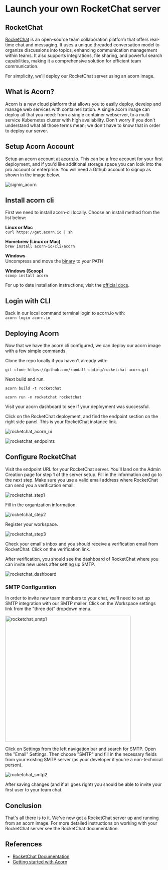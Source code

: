 # Launch your own RocketChat server

## RocketChat
[RocketChat](https://www.rocket.chat/) is an open-source team collaboration platform that offers real-time chat and messaging. It uses a unique threaded conversation model to organize discussions into topics, enhancing communication management within teams. It also supports integrations, file sharing, and powerful search capabilities, making it a comprehensive solution for efficient team communication.

For simplicity, we'll deploy our RocketChat server using an acorn image.


## What is Acorn?
Acorn is a new cloud platform that allows you to easily deploy, develop and manage web services with containerization.  A single acorn image can deploy all that you need: from a single container webserver, to a multi service Kubernetes cluster with high availability.  Don't worry if you don't understand what all those terms mean; we don't have to know that in order to deploy our server.

## Setup Acorn Account
Setup an acorn account at [acorn.io](https://acorn.io).  This can be a free account for your first deployment, and if you'd like additional storage space you can look into the pro account or enterprise.  You will need a Github account to signup as shown in the image below.

![signin_acorn](https://github.com/randall-coding/opensupports-docker/assets/39175191/d46815fb-d2d5-42cd-b93d-41ca541a63bd)

## Install acorn cli 
First we need to install acorn-cli locally.  Choose an install method from the list below:

**Linux or Mac** <br>
`curl https://get.acorn.io | sh`

**Homebrew (Linux or Mac)** <br>
`brew install acorn-io/cli/acorn`

**Windows** <br> 
Uncompress and move the [binary](https://cdn.acrn.io/cli/default_windows_amd64_v1/acorn.exe) to your PATH

**Windows (Scoop)** <br>
`scoop install acorn`

For up to date installation instructions, visit the [official docs](https://runtime-docs.acorn.io/installation/installing).

## Login with CLI
Back in our local command terminal login to acorn.io with: <br>
`acorn login acorn.io` 

## Deploying Acorn
Now that we have the acorn cli configured, we can deploy our acorn image with a few simple commands.

Clone the repo locally if you haven't already with:

`git clone https://github.com/randall-coding/rocketchat-acorn.git`

Next build and run.

`acorn build -t rocketchat`

`acorn run -n rocketchat rocketchat`

Visit your acorn dashboard to see if your deployment was successful.

Click on the RocketChat deployment, and find the endpoint section on the right side panel.  This is your RocketChat instance link.

![rocketchat_acorn_ui](https://github.com/randall-coding/rocketchat-acorn/assets/39175191/90123158-0ad9-4b6b-bcf6-20217132bb59)

![rocketchat_endpoints](https://github.com/randall-coding/rocketchat-acorn/assets/39175191/d1c1aa09-9b20-4831-b78f-ec5a8a789f9f)

## Configure RocketChat

Visit the endpoint URL for your RocketChat server. You'll land on the Admin Creation page for step 1 of the server setup. Fill in the information and go to the next step. Make sure you use a valid email address where RocketChat can send you a verification email.

![rocketchat_step1](https://github.com/randall-coding/rocketchat-acorn/assets/39175191/27c1e113-0845-40d5-ae75-7a0b69200ebc)

Fill in the organization information.

![rocketchat_step2](https://github.com/randall-coding/rocketchat-acorn/assets/39175191/712b76f9-9c92-45e7-877f-13cd69ab959f)

Register your workspace.

![rocketchat_step3](https://github.com/randall-coding/rocketchat-acorn/assets/39175191/17b52517-c785-4ed1-a31b-a5f728802272)

Check your email's inbox and you should receive a verification email from RocketChat. Click on the verification link.

After verification, you should see the dashboard of RocketChat where you can invite new users after setting up SMTP.

![rocketchat_dashboard](https://github.com/randall-coding/rocketchat-acorn/assets/39175191/1f798ddc-dfe6-47d6-9a99-82dfb4a15a61)

### SMTP Configuration

In order to invite new team members to your chat, we'll need to set up SMTP integration with our SMTP mailer.  Click on the Workspace settings link from the "three dot" dropdown menu.

<img width="400" alt="rocketchat_smtp1" src="https://github.com/randall-coding/rocketchat-acorn/assets/39175191/d812cb2f-0930-422d-946d-b506fe965d2d">


Click on Settings from the left navigation bar and search for SMTP. Open the "Email" Settings.  Then choose "SMTP" and fill in the necessary fields from your existing SMTP server (as your developer if you're a non-technical person).

![rocketchat_smtp2](https://github.com/randall-coding/rocketchat-acorn/assets/39175191/d1f75c03-285d-4a88-8948-94a563d0f03c)

After saving changes (and if all goes right) you should be able to invite your first user to your team chat.

## Conclusion
That's all there is to it.  We've now got a RocketChat server up and running from an acorn image.
For more detailed instructions on working with your RocketChat server see the RocketChat documentation.

## References
* [RocketChat Documentation](https://docs.rocket.chat/)
* [Getting started with Acorn](https://docs.acorn.io/getting-started)
